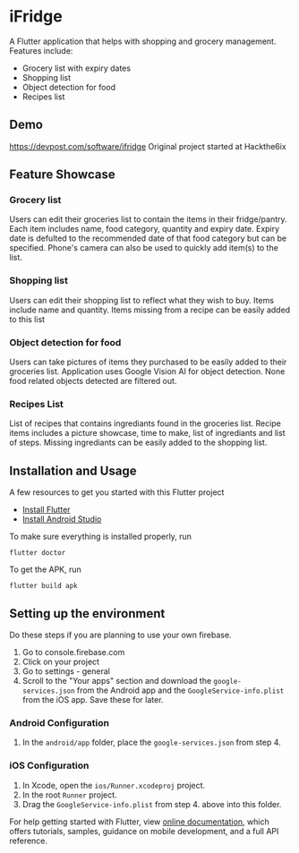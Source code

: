 # iFridge

A Flutter application that helps with shopping and grocery management. Features include:
* Grocery list with expiry dates
* Shopping list
* Object detection for food
* Recipes list

## Demo
https://devpost.com/software/ifridge
Original project started at Hackthe6ix

## Feature Showcase
### Grocery list
Users can edit their groceries list to contain the items in their fridge/pantry. Each item includes name, food category, quantity and expiry date. Expiry date is defulted to the recommended date of that food category but can be specified. Phone's camera can also be used to quickly add item(s) to the list.
### Shopping list
Users can edit their shopping list to reflect what they wish to buy. Items include name and quantity. Items missing from a recipe can be easily added to this list
### Object detection for food
Users can take pictures of items they purchased to be easily added to their groceries list. Application uses Google Vision AI for object detection. None food related objects detected are filtered out.
### Recipes List
List of recipes that contains ingrediants found in the groceries list. Recipe items includes a picture showcase, time to make, list of ingrediants and list of steps. Missing ingrediants can be easily added to the shopping list.

## Installation and Usage

A few resources to get you started with this Flutter project

- [Install Flutter](https://flutter.dev/docs/get-started/install)
- [Install Android Studio](https://developer.android.com/studio)

To make sure everything is installed properly, run
```
flutter doctor
```

To get the APK, run
```
flutter build apk
```

## Setting up the environment 

Do these steps if you are planning to use your own firebase.
1. Go to console.firebase.com
2. Click on your project
3. Go to settings - general 
4. Scroll to the "Your apps" section and download the `google-services.json` from the Android app 
and the `GoogleService-info.plist` from the iOS app. Save these for later.

### Android Configuration 

1. In the `android/app` folder, place the `google-services.json` from step 4. 


### iOS Configuration 

1. In Xcode, open the `ios/Runner.xcodeproj` project. 
2. In the root `Runner` project. 
3. Drag the `GoogleService-info.plist` from step 4. above into this folder. 

For help getting started with Flutter, view
[online documentation](https://flutter.dev/docs), which offers tutorials,
samples, guidance on mobile development, and a full API reference.
